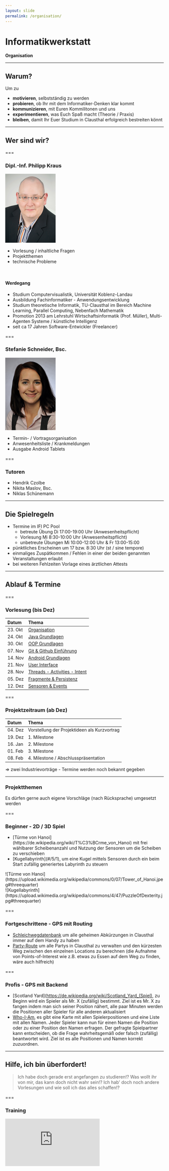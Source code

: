 ```yaml
---
layout: slide
permalink: /organisation/
---
```


# Informatikwerkstatt
__Organisation__

---

## Warum?

Um zu

* __motivieren__, selbstständig zu werden
* __probieren__, ob Ihr mit dem Informatiker-Denken klar kommt
* __kommunizieren__, mit Euren Kommilitonen und uns
* __experimentieren__, was Euch Spaß macht (Theorie / Praxis)
* __bleiben__, damit Ihr Euer Studium in Clausthal erfolgreich bestreiten könnt

---

## Wer sind wir?

===

### Dipl.-Inf. Philipp Kraus

![Philipp Kraus](images/philipp.png#floatright#floatright)

* Vorlesung / inhaltliche Fragen
* Projektthemen
* technische Probleme

<br/>

#### Werdegang

* Studium Computervisualistik, Universität Koblenz-Landau
* Ausbildung Fachinformatiker - Anwendungsentwicklung
* Studium theoretische Informatik, TU-Clausthal im Bereich Machine Learning, Parallel Computing, Nebenfach Mathematik
* Promotion 2013 am Lehrstuhl Wirtschaftsinformatik (Prof. Müller), Multi-Agenten Systeme / künstliche Intelligenz
* seit ca 17 Jahren Software-Entwickler (Freelancer)

===

### Stefanie Schneider, Bsc.

![Stefanie Schneider](images/stefanie.jpg#floatright)

* Termin- / Vortragsorganisation
* Anwesenheitsliste / Krankmeldungen
* Ausgabe Android Tablets

===

### Tutoren

* Hendrik Czolbe
* Nikita Maslov, Bsc.
* Niklas Schünemann

---

## Die Spielregeln

* Termine im IFI PC Pool
    * betreute Übung Di 17:00-19:00 Uhr (Anwesenheitspflicht)
    * Vorlesung Mi 8:30-10:00 Uhr (Anwesenheitspflicht)
    * unbetreute Übungen Mi 10:00-12:00 Uhr & Fr 13:00-15:00
* pünktliches Erscheinen um 17 bzw. 8:30 Uhr (st / sine tempore)
* einmaliges Zuspätkommen / Fehlen in einer der beiden genannten Veranstaltungen erlaubt
* bei weiteren Fehlzeiten Vorlage eines ärztlichen Attests

---

## Ablauf & Termine

===

### Vorlesung (bis Dez)

| Datum   | Thema |
|:--------|:------|
| 23. Okt | [Organisation](/organisation/) |
| 24. Okt | [Java Grundlagen](/java-grundlagen/) |
| 30. Okt | [OOP Grundlagen](/oop-grundlagen/) |
| 07. Nov | [Git & Github Einführung](/git-github/) |
| 14. Nov | [Android Grundlagen](/android-grundlagen/) |
| 21. Nov | [User Interface](/user-interface/) |
| 28. Nov | [Threads - Activities - Intent](/threads-activities-intent/) |
| 05. Dez | [Fragmente & Persistenz](/fragment-persistenz/) |
| 12. Dez | [Sensoren & Events](/sensoren-resourcen/) |

===

### Projektzeitraum (ab Dez)

| Datum   | Thema |
|:--------|:------|
| 04. Dez | Vorstellung der Projektideen als Kurzvortrag |
| 19. Dez | 1. Milestone |
| 16. Jan | 2. Milestone |
| 01. Feb | 3. Milestone |
| 08. Feb | 4. Milestone / Abschlusspräsentation |

&rArr; zwei Industrievorträge - Termine werden noch bekannt gegeben

---

### Projektthemen

Es dürfen gerne auch eigene Vorschläge (nach Rücksprache) umgesetzt werden

===

### Beginner - 2D / 3D Spiel

<div class="flex">
<div><ul><li>[Türme von Hanoi](https://de.wikipedia.org/wiki/T%C3%BCrme_von_Hanoi) mit frei wählbarer Scheibenanzahl und Nutzung der Sensoren um die Scheiben zu verschieben</li><li>[Kugellabyrinth](#/5/1), um eine Kugel mittels Sensoren durch ein beim Start zufällig generiertes Labyrinth zu steuern</li></ul></div>
<div>
<div class="flex">
<div>![Türme von Hanoi](https://upload.wikimedia.org/wikipedia/commons/0/07/Tower_of_Hanoi.jpeg#threequarter)</div>
<div>![Kugellabyrinth](https://upload.wikimedia.org/wikipedia/commons/4/47/PuzzleOfDexterity.jpg#threequarter)</div>
</div>
</div>
</div>

===

### Fortgeschrittene - GPS mit Routing

* [Schleichwegdatenbank](#/5/2) um alle geheimen Abkürzungen in Clausthal immer auf dem Handy zu haben
* [Party-Route](#/5/2) um alle Partys in Clausthal zu verwalten und den kürzesten Weg zwischen den einzelnen Locations zu berechnen (die Aufnahme von Points-of-Interest wie z.B. etwas zu Essen auf dem Weg zu finden, wäre auch hilfreich)

===

### Profis - GPS mit Backend

* [Scotland Yard](https://de.wikipedia.org/wiki/Scotland_Yard_(Spiel), zu Beginn wird ein Spieler als Mr. X (zufällig) bestimmt. Ziel ist es Mr. X zu fangen indem man sich seiner Position nähert, alle paar Minuten werden die Positionen aller Spieler für alle anderen aktualisiert
* [Who-I-Am](#5/3), es gibt eine Karte mit allen Spielerpositionen und eine Liste mit allen Namen. Jeder Spieler kann nun für einen Namen die Position oder zu einer Position den Namen erfragen. Der gefragte Spielpartner kann entscheiden, ob die Frage wahrheitsgemäß oder falsch (zufällig) beantwortet wird. Ziel ist es alle Positionen und Namen korrekt zuzuordnen. 

---

## Hilfe, ich bin überfordert!

> Ich habe doch gerade erst angefangen zu studieren!? Was wollt ihr von mir, das kann doch nicht wahr sein!? Ich hab' doch noch andere Vorlesungen und wie soll ich das alles schaffen!?

===

### Training

<iframe class="video" src="https://www.youtube.com/embed/3PycZtfns_U" frameborder="0" webkitallowfullscreen mozallowfullscreen allowfullscreen />

===

### Training

<iframe class="video" src="https://www.youtube.com/embed/__qOY9hcm64" frameborder="0" webkitallowfullscreen mozallowfullscreen allowfullscreen />

===

### Training

<iframe class="video" src="https://www.youtube.com/embed/R37pbIySnjg" frameborder="0" webkitallowfullscreen mozallowfullscreen allowfullscreen />

===

### Resultat

<iframe class="video" src="https://www.youtube.com/embed/Bg21M2zwG9Q" frameborder="0" webkitallowfullscreen mozallowfullscreen allowfullscreen />

---

## Wie soll das hier laufen?

* in der Vorlesung am Rechner mitarbeiten
* in den Übungen das Gelernte ausprobieren und erweitern
* mit den Kommilitonen links und rechts von euch sprechen
* während der Veranstaltung leise diskutieren und Euch gegenseitig helfen

---

## Welche Ziele sollt ihr erreichen?

* Umgang mit Programmierwerkzeugen (Java, Android, IDE)
* Grundlagen der Projektorganisation (Teamarbeit, Organisation, Zeitmanagement)
* Präsentation von eigenen Ergebnissen
* selbstständiges zielorientiertes Arbeiten erlernen

---

## Darf ich Sachen kopieren?

Grundsätzlich __Ja__
aber man muss angeben woher man sich etwas kopiert hat, sonst ist es ein [Plagiat](https://de.wikipedia.org/wiki/Plagiat) was zum Ausschluss führen kann.

> Lernen heißt aber selbstständig erarbeiten, beim Kopieren lernt man nicht!

---

## Wo bekomme ich Hilfe?

* Kommilitonen, bei persönlichen Treffen & Diskussion
* Im Internet: [Stackoverflow](https://stackoverflow.com/), [Java Newsgroup](https://groups.google.com/forum/#!forum/comp.lang.java.programmer), [Android Developers](https://developer.android.com/support), [Github](https://github.com/) &rarr; [existierende Applikationen](https://github.com/search?q=android) anschauen
* Für ausländische Studierende
    * [IZC H.E.L.P.](https://www.izc.tu-clausthal.de/sprachenzentrum/deutsch/help/) 
    * [IZC Sprachtandem](https://www.izc.tu-clausthal.de/sprachenzentrum/deutsch/sprachtandem/)
* Tutoren & Mitarbeiter - Beachtet aber unsere Arbeits- und Wochenendzeiten, wir arbeiten nicht 24 Stunden 7 Tage die Woche

---

## Wo kann man sich zusammensetzen?

* [Lebendige Lernorte](https://www.lernorte.tu-clausthal.de/)
* [Schreibwerkstatt](https://www.schreibwerkstatt.tu-clausthal.de/)
* Gelbes Hörsaalgebäude

---

## Wir bieten nur die Basis

* Das Script und die Veranstaltung sind __nur__ eine Grundlage
* Probiert selbstständig alles aus
* Werdet aktiv bei Problemen / Fragen &rarr; Wir helfen Euch zu lernen
* Im Team lernt Ihr am meisten &rarr; arbeitet mit unterschiedlichen Menschen zusammen
